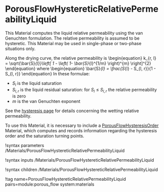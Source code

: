 # PorousFlowHystereticRelativePermeabilityLiquid

This Material computes the liquid relative permeability using the van Genuchten formulation.  The relative permeability is assumed to be hysteretic.  This Material may be used in single-phase or two-phase situations only.

Along the drying curve, the relative permeability is
\begin{equation}
k_{r, l} = \sqrt{\bar{S}_{l}}\left[ 1 - \left( 1- \bar{S}_{l}^{1/m} \right)^{m} \right]^{2}
\end{equation}
where
\begin{equation}
\bar{S}_{l} = \frac{S_{l} - S_{l, r}}{1 - S_{l, r}}
\end{equation}
In these formulae:

- $S_{l}$ is the liquid saturation
- $S_{l, r}$ is the liquid residual saturation: for $S_{l} \leq S_{l, r}$ the relative permeability is zero
- $m$ is the van Genuchten exponent

See the [hysteresis page](hysteresis.md) for details concerning the wetting relative permeability.

To use this Material, it is necessary to include a [PorousFlowHysteresisOrder](PorousFlowHysteresisOrder.md) Material, which computes and records information regarding the hysteresis order and the saturation turning points.

!syntax parameters /Materials/PorousFlowHystereticRelativePermeabilityLiquid

!syntax inputs /Materials/PorousFlowHystereticRelativePermeabilityLiquid

!syntax children /Materials/PorousFlowHystereticRelativePermeabilityLiquid

!tag name=PorousFlowHystereticRelativePermeabilityLiquid pairs=module:porous_flow system:materials
